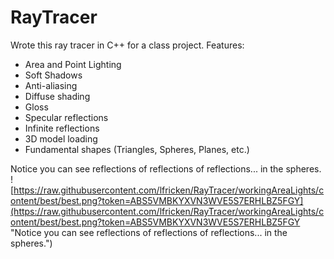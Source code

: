 # RayTracer
Wrote this ray tracer in C++ for a class project.
Features:
* Area and Point Lighting
* Soft Shadows
* Anti-aliasing
* Diffuse shading
* Gloss
* Specular reflections
* Infinite reflections
* 3D model loading
* Fundamental shapes (Triangles, Spheres, Planes, etc.)

Notice you can see reflections of reflections of reflections... in the spheres.
![https://raw.githubusercontent.com/lfricken/RayTracer/workingAreaLights/content/best/best.png?token=ABS5VMBKYXVN3WVE5S7ERHLBZ5FGY](https://raw.githubusercontent.com/lfricken/RayTracer/workingAreaLights/content/best/best.png?token=ABS5VMBKYXVN3WVE5S7ERHLBZ5FGY "Notice you can see reflections of reflections of reflections... in the spheres.")

